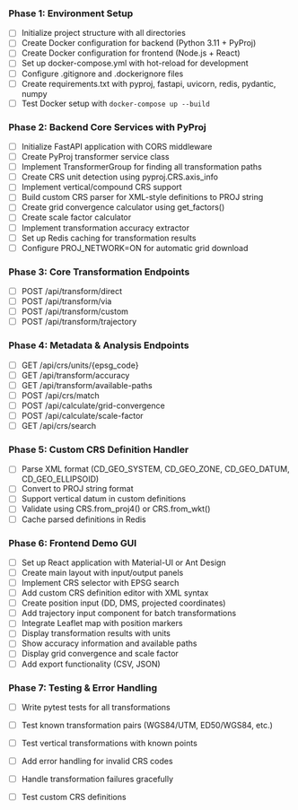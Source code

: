 ### Phase 1: Environment Setup
- [ ] Initialize project structure with all directories
- [ ] Create Docker configuration for backend (Python 3.11 + PyProj)
- [ ] Create Docker configuration for frontend (Node.js + React)
- [ ] Set up docker-compose.yml with hot-reload for development
- [ ] Configure .gitignore and .dockerignore files
- [ ] Create requirements.txt with pyproj, fastapi, uvicorn, redis, pydantic, numpy
- [ ] Test Docker setup with `docker-compose up --build`

### Phase 2: Backend Core Services with PyProj
- [ ] Initialize FastAPI application with CORS middleware
- [ ] Create PyProj transformer service class
- [ ] Implement TransformerGroup for finding all transformation paths
- [ ] Create CRS unit detection using pyproj.CRS.axis_info
- [ ] Implement vertical/compound CRS support
- [ ] Build custom CRS parser for XML-style definitions to PROJ string
- [ ] Create grid convergence calculator using get_factors()
- [ ] Create scale factor calculator
- [ ] Implement transformation accuracy extractor
- [ ] Set up Redis caching for transformation results
- [ ] Configure PROJ_NETWORK=ON for automatic grid download

### Phase 3: Core Transformation Endpoints
- [ ] POST /api/transform/direct
- [ ] POST /api/transform/via
- [ ] POST /api/transform/custom
- [ ] POST /api/transform/trajectory

### Phase 4: Metadata & Analysis Endpoints
- [ ] GET /api/crs/units/{epsg_code}
- [ ] GET /api/transform/accuracy
- [ ] GET /api/transform/available-paths
- [ ] POST /api/crs/match
- [ ] POST /api/calculate/grid-convergence
- [ ] POST /api/calculate/scale-factor
- [ ] GET /api/crs/search

### Phase 5: Custom CRS Definition Handler
- [ ] Parse XML format (CD_GEO_SYSTEM, CD_GEO_ZONE, CD_GEO_DATUM, CD_GEO_ELLIPSOID)
- [ ] Convert to PROJ string format
- [ ] Support vertical datum in custom definitions
- [ ] Validate using CRS.from_proj4() or CRS.from_wkt()
- [ ] Cache parsed definitions in Redis

### Phase 6: Frontend Demo GUI
- [ ] Set up React application with Material-UI or Ant Design
- [ ] Create main layout with input/output panels
- [ ] Implement CRS selector with EPSG search
- [ ] Add custom CRS definition editor with XML syntax
- [ ] Create position input (DD, DMS, projected coordinates)
- [ ] Add trajectory input component for batch transformations
- [ ] Integrate Leaflet map with position markers
- [ ] Display transformation results with units
- [ ] Show accuracy information and available paths
- [ ] Display grid convergence and scale factor
- [ ] Add export functionality (CSV, JSON)

### Phase 7: Testing & Error Handling
- [ ] Write pytest tests for all transformations
- [ ] Test known transformation pairs (WGS84/UTM, ED50/WGS84, etc.)
- [ ] Test vertical transformations with known points
- [ ] Add error handling for invalid CRS codes
- [ ] Handle transformation failures gracefully
- [ ] Test custom CRS definitions

